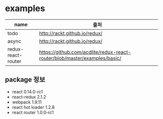# examples
name | 출처
------------- | -------------
todo | http://rackt.github.io/redux/ 
async | http://rackt.github.io/redux/ 
redux-react-router | https://github.com/acdlite/redux-react-router/blob/master/examples/basic/ 

## package 정보
- react 0.14.0-rc1
- react-redux 2.1.2
- webpack 1.9.11
- react hot loader 1.2.8
- react router 1.0.0-rc1